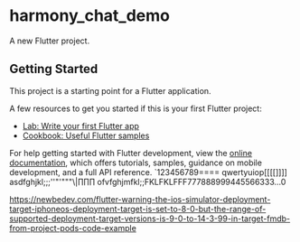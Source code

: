 # harmony_chat_demo

A new Flutter project.

## Getting Started

This project is a starting point for a Flutter application.

A few resources to get you started if this is your first Flutter project:

- [Lab: Write your first Flutter app](https://docs.flutter.dev/get-started/codelab)
- [Cookbook: Useful Flutter samples](https://docs.flutter.dev/cookbook)

For help getting started with Flutter development, view the
[online documentation](https://docs.flutter.dev/), which offers tutorials,
samples, guidance on mobile development, and a full API reference.
`123456789====
qwertyuiop[[[[]]]]
asdfghjkl;;;''"'"""\\\|∏∏∏  ofvfghjmfkl;;FKLFKLFFF777888999445566333...0



https://newbedev.com/flutter-warning-the-ios-simulator-deployment-target-iphoneos-deployment-target-is-set-to-8-0-but-the-range-of-supported-deployment-target-versions-is-9-0-to-14-3-99-in-target-fmdb-from-project-pods-code-example